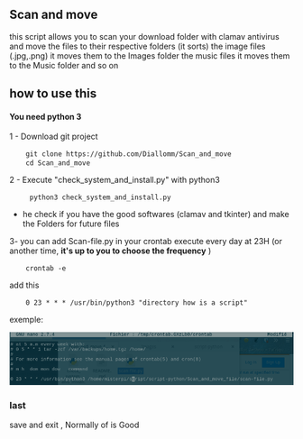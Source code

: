 Scan and move
--
this script allows you to scan your download folder with clamav antivirus and move the files to their respective folders (it sorts) the image files (.jpg,.png) it moves them to the Images folder the music files it moves them to the Music folder and so on


how to use this
--
#### You need python 3

1 - Download git project

		git clone https://github.com/Diallomm/Scan_and_move
		cd Scan_and_move

2 - Execute "check_system_and_install.py" with python3

		 python3 check_system_and_install.py

* he check if you have the good softwares (clamav and tkinter) and make the Folders for future files

3- you can add Scan-file.py in your crontab  execute every day at 23H (or another time, __it's up to you to choose the frequency__ )

		crontab -e

add this

		0 23 * * * /usr/bin/python3 "directory how is a script"

exemple:

![crontab](img/crontab.png "crontab screnschot")

### last
save and exit , Normally of is Good
